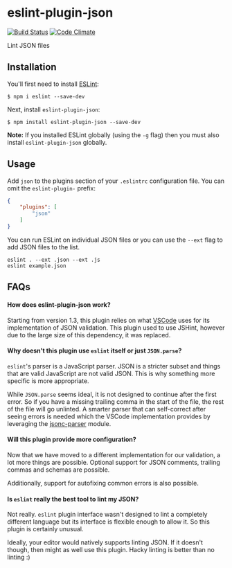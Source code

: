 # eslint-plugin-json

[![Build Status](https://travis-ci.org/azeemba/eslint-plugin-json.svg)](https://travis-ci.org/azeemba/eslint-plugin-json) [![Code Climate](https://codeclimate.com/github/azeemba/eslint-plugin-json/badges/gpa.svg)](https://codeclimate.com/github/azeemba/eslint-plugin-json)

Lint JSON files

## Installation

You'll first need to install [ESLint](http://eslint.org):

```
$ npm i eslint --save-dev
```

Next, install `eslint-plugin-json`:

```
$ npm install eslint-plugin-json --save-dev
```

**Note:** If you installed ESLint globally (using the `-g` flag) then you must also install `eslint-plugin-json` globally.

## Usage

Add `json` to the plugins section of your `.eslintrc` configuration file. You can omit the `eslint-plugin-` prefix:

```json
{
    "plugins": [
        "json"
    ]
}
```

You can run ESLint on individual JSON files or you can use the `--ext` flag to add JSON files to the list.

```
eslint . --ext .json --ext .js
eslint example.json
```

## FAQs


#### How does eslint-plugin-json work?

Starting from version 1.3, this plugin relies on what [VSCode](https://github.com/Microsoft/vscode-json-languageservice)
uses for its implementation of JSON validation. 
This plugin used to use JSHint, however due to the large size of 
this dependency, it was replaced.


#### Why doesn't this plugin use `eslint` itself or just `JSON.parse`?

`eslint`'s parser is a JavaScript parser. JSON is a stricter subset and things
that are valid JavaScript are not valid JSON. This is why something more specific 
is more appropriate.

While `JSON.parse` seems ideal, it is not designed to continue after the first error.
So if you have a missing trailing comma in the start of the file, the rest of the file
will go unlinted. A smarter parser that can self-correct after seeing errors is needed
which the VSCode implementation provides by leveraging the
[jsonc-parser](https://www.npmjs.com/package/jsonc-parser) module.


#### Will this plugin provide more configuration?

Now that we have moved to a different implementation for our validation, a lot
more things are possible. Optional support for JSON comments, trailing commas
and schemas are possible.

Additionally, support for autofixing common errors is also possible.


#### Is `eslint` really the best tool to lint my JSON?

Not really. `eslint` plugin interface wasn't designed to lint a completely different language but
its interface is flexible enough to allow it. So this plugin is certainly unusual.

Ideally, your editor would natively supports linting JSON. If it doesn't though, then might as well
use this plugin. Hacky linting is better than no linting :)